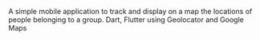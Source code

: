 A simple mobile application to track and display on a map the locations of people belonging to a group.
Dart, Flutter using Geolocator and Google Maps